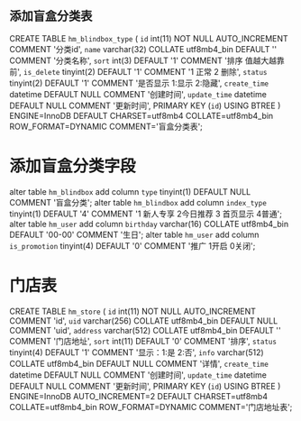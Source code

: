 ## 添加盲盒分类表
CREATE TABLE `hm_blindbox_type` (
`id` int(11) NOT NULL AUTO_INCREMENT COMMENT '分类id',
`name` varchar(32) COLLATE utf8mb4_bin DEFAULT '' COMMENT '分类名称',
`sort` int(3) DEFAULT '1' COMMENT '排序 值越大越靠前',
`is_delete` tinyint(2) DEFAULT '1' COMMENT '1 正常 2 删除',
`status` tinyint(2) DEFAULT '1' COMMENT '是否显示 1:显示 2:隐藏',
`create_time` datetime DEFAULT NULL COMMENT '创建时间',
`update_time` datetime DEFAULT NULL COMMENT '更新时间',
PRIMARY KEY (`id`) USING BTREE
) ENGINE=InnoDB  DEFAULT CHARSET=utf8mb4 COLLATE=utf8mb4_bin ROW_FORMAT=DYNAMIC COMMENT='盲盒分类表';
# 添加盲盒分类字段
alter table `hm_blindbox` add column `type` tinyint(1) DEFAULT NULL COMMENT '盲盒分类';
alter table `hm_blindbox` add column  `index_type` tinyint(1) DEFAULT '4' COMMENT '1 新人专享 2今日推荐 3 首页显示 4普通';
alter table `hm_user` add column `birthday` varchar(16) COLLATE utf8mb4_bin DEFAULT '00-00' COMMENT '生日';
alter table `hm_user` add column `is_promotion` tinyint(4) DEFAULT '0' COMMENT '推广 1开启 0关闭';

# 门店表
CREATE TABLE `hm_store` (
`id` int(11) NOT NULL AUTO_INCREMENT COMMENT 'id',
`uid` varchar(256) COLLATE utf8mb4_bin DEFAULT NULL COMMENT 'uid',
`address` varchar(512) COLLATE utf8mb4_bin DEFAULT '' COMMENT '门店地址',
`sort` int(11) DEFAULT '0' COMMENT '排序',
`status` tinyint(4) DEFAULT '1' COMMENT '显示：1:是  2:否',
`info` varchar(512) COLLATE utf8mb4_bin DEFAULT NULL COMMENT '详情',
`create_time` datetime DEFAULT NULL COMMENT '创建时间',
`update_time` datetime DEFAULT NULL COMMENT '更新时间',
PRIMARY KEY (`id`) USING BTREE
) ENGINE=InnoDB AUTO_INCREMENT=2 DEFAULT CHARSET=utf8mb4 COLLATE=utf8mb4_bin ROW_FORMAT=DYNAMIC COMMENT='门店地址表';
